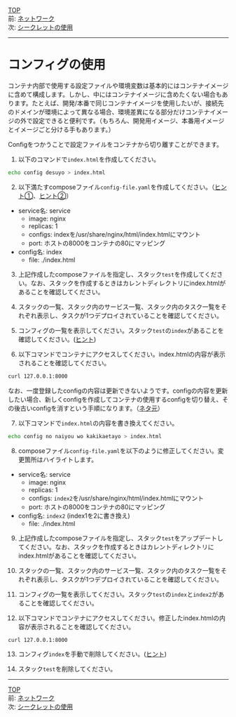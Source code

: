 [TOP](../README.md)   
前: [ネットワーク](./swarm-network.md)  
次: [シークレットの使用](./swarm-secret.md)  

---

# コンフィグの使用

コンテナ内部で使用する設定ファイルや環境変数は基本的にはコンテナイメージに含めて構成します。しかし、中にはコンテナイメージに含めたくない場合もあります。たとえば、開発/本番で同じコンテナイメージを使用したいが、接続先のドメインが環境によって異なる場合、環境差異になる部分だけコンテナイメージの外で設定できると便利です。（もちろん、開発用イメージ、本番用イメージとイメージごと分ける手もあります。）  

Configをつかうことで設定ファイルをコンテナから切り離すことができます。

1. 以下のコマンドで`index.html`を作成してください。

``` sh
echo config desuyo > index.html
```

2. 以下満たすcomposeファイル`config-file.yaml`を作成してください。（[ヒント①](https://docs.docker.com/compose/compose-file/compose-file-v3/#configs)、[ヒント②](https://docs.docker.com/compose/compose-file/compose-file-v3/#configs-configuration-reference)）

- service名: service
  - image: nginx
  - replicas: 1
  - configs: indexを/usr/share/nginx/html/index.htmlにマウント
  - port: ホストの8000をコンテナの80にマッピング
- config名: index
  - file: ./index.html

3. 上記作成したcomposeファイルを指定し、スタック`test`を作成してください。なお、スタックを作成するときはカレントディレクトリにindex.htmlがあることを確認してください。

4. スタックの一覧、スタック内のサービス一覧、スタック内のタスク一覧をそれぞれ表示し、タスクが1つデプロイされていることを確認してください。

5. コンフィグの一覧を表示してください。スタック`test`の`index`があることを確認してください。([ヒント](https://docs.docker.com/engine/reference/commandline/config_ls/))

6. 以下コマンドでコンテナにアクセスしてください。index.htmlの内容が表示されることを確認してください。

``` sh
curl 127.0.0.1:8000
```

なお、一度登録したconfigの内容は更新できないようです。configの内容を更新したい場合、新しくconfigを作成してコンテナの使用するconfigを切り替え、その後古いconfigを消すという手順になります。（[ネタ元](https://docs.docker.com/engine/swarm/configs/#example-rotate-a-config)）

7. 以下コマンドで`index.html`の内容を書き換えてください。

``` sh
echo config no naiyou wo kakikaetayo > index.html
```

8. composeファイル`config-file.yaml`を以下のように修正してください。変更箇所はハイライトします。

- service名: service
  - image: nginx
  - replicas: 1
  - configs: `index2`を/usr/share/nginx/html/index.htmlにマウント
  - port: ホストの8000をコンテナの80にマッピング
- config名: `index2` (index1を2に書き換え)
  - file: ./index.html

9. 上記作成したcomposeファイルを指定し、スタック`test`をアップデートしてください。なお、スタックを作成するときはカレントディレクトリにindex.htmlがあることを確認してください。

10. スタックの一覧、スタック内のサービス一覧、スタック内のタスク一覧をそれぞれ表示し、タスクが1つデプロイされていることを確認してください。

11. コンフィグの一覧を表示してください。スタック`test`の`index`と`index2`があることを確認してください。

12. 以下コマンドでコンテナにアクセスしてください。修正したindex.htmlの内容が表示されることを確認してください。

``` sh
curl 127.0.0.1:8000
```

13. コンフィグ`index`を手動で削除してください。([ヒント](https://docs.docker.com/engine/reference/commandline/config_rm/))

14. スタック`test`を削除してください。

---

[TOP](../README.md)   
前: [ネットワーク](./swarm-network.md)  
次: [シークレットの使用](./swarm-secret.md)  